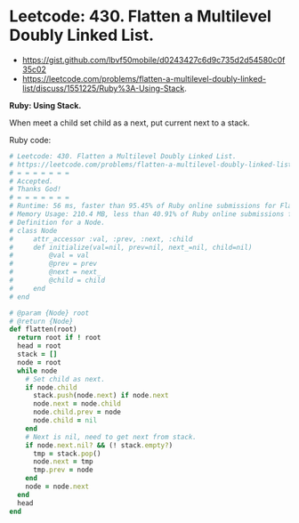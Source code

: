 # Leetcode: 430. Flatten a Multilevel Doubly Linked List.

- https://gist.github.com/lbvf50mobile/d0243427c6d9c735d2d54580c0f35c02
- https://leetcode.com/problems/flatten-a-multilevel-doubly-linked-list/discuss/1551225/Ruby%3A-Using-Stack.

**Ruby: Using Stack.**

When meet a child set child as a next, put current next to a stack.

 
Ruby code:
```Ruby
# Leetcode: 430. Flatten a Multilevel Doubly Linked List.
# https://leetcode.com/problems/flatten-a-multilevel-doubly-linked-list/
# = = = = = = =
# Accepted.
# Thanks God!
# = = = = = = =
# Runtime: 56 ms, faster than 95.45% of Ruby online submissions for Flatten a Multilevel Doubly Linked List.
# Memory Usage: 210.4 MB, less than 40.91% of Ruby online submissions for Flatten a Multilevel Doubly Linked List.
# Definition for a Node.
# class Node
#     attr_accessor :val, :prev, :next, :child
#     def initialize(val=nil, prev=nil, next_=nil, child=nil)
#         @val = val
#         @prev = prev
#         @next = next_
#         @child = child
#     end
# end

# @param {Node} root
# @return {Node}
def flatten(root)
  return root if ! root
  head = root
  stack = []
  node = root
  while node
    # Set child as next.
    if node.child
      stack.push(node.next) if node.next
      node.next = node.child
      node.child.prev = node
      node.child = nil
    end
    # Next is nil, need to get next from stack.
    if node.next.nil? && (! stack.empty?)
      tmp = stack.pop()
      node.next = tmp
      tmp.prev = node
    end
    node = node.next
  end
  head
end
```
